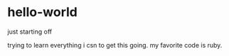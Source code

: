 # hello-world
just starting off

trying to learn everything i csn to get this going. my favorite code is ruby.
